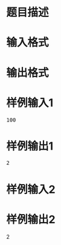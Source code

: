 

# 题目描述



# 输入格式



# 输出格式



# 样例输入1


<pre>100</pre>

# 样例输出1


<pre>2</pre>

# 样例输入2



# 样例输出2


<p>
2
</p>
